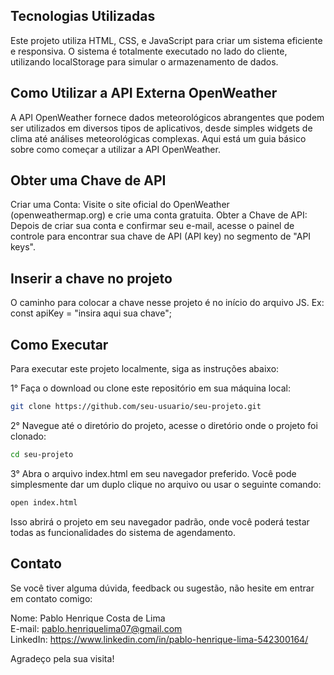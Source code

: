 ## Tecnologias Utilizadas
Este projeto utiliza HTML, CSS, e JavaScript para criar um sistema eficiente e responsiva. O sistema é totalmente executado no lado do cliente, utilizando localStorage para simular o armazenamento de dados.

## Como Utilizar a API Externa OpenWeather
A API OpenWeather fornece dados meteorológicos abrangentes que podem ser utilizados em diversos tipos de aplicativos, desde simples widgets de clima até análises meteorológicas complexas. Aqui está um guia básico sobre como começar a utilizar a API OpenWeather.

## Obter uma Chave de API
Criar uma Conta: Visite o site oficial do OpenWeather (openweathermap.org) e crie uma conta gratuita.
Obter a Chave de API: Depois de criar sua conta e confirmar seu e-mail, acesse o painel de controle para encontrar sua chave de API (API key) no segmento de "API keys".

## Inserir a chave no projeto
O caminho para colocar a chave nesse projeto é no início do arquivo JS.
Ex: const apiKey = "insira aqui sua chave";

## Como Executar
Para executar este projeto localmente, siga as instruções abaixo:

1° Faça o download ou clone este repositório em sua máquina local:

```bash
git clone https://github.com/seu-usuario/seu-projeto.git
```

2° Navegue até o diretório do projeto, acesse o diretório onde o projeto foi clonado:

```bash
cd seu-projeto
```

3° Abra o arquivo index.html em seu navegador preferido. Você pode simplesmente dar um duplo clique no arquivo ou usar o seguinte comando:

```bash
open index.html
```

Isso abrirá o projeto em seu navegador padrão, onde você poderá testar todas as funcionalidades do sistema de agendamento.

## Contato
Se você tiver alguma dúvida, feedback ou sugestão, não hesite em entrar em contato comigo:

Nome: Pablo Henrique Costa de Lima  
E-mail: pablo.henriquelima07@gmail.com  
LinkedIn: https://www.linkedin.com/in/pablo-henrique-lima-542300164/    

Agradeço pela sua visita!
